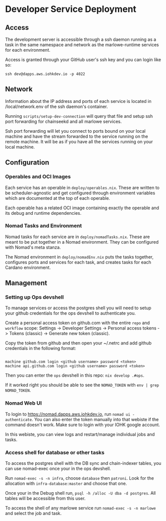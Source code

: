# Developer Service Deployment
## Access
The development server is accessible through a ssh daemon running as a task in the same namespace and network as the marlowe-runtime services for each environment.

Access is granted through your GitHub user's ssh key and you can login like so:

```
ssh dev@dapps.aws.iohkdev.io -p 4022
```

## Network
Information about the IP address and ports of each service is located in /local/network.env of the ssh daemon's container.

Running `scripts/setup-dev-connection` will query that file and setup ssh port forwarding for chainseekd and all marlowe services.

Ssh port forwarding will let you connect to ports bound on your local machine and have the stream forwarded to the service running on the remote machine. It will be as if you have all the services running on your local machine.

## Configuration
### Operables and OCI Images
Each service has an operable in `deploy/operables.nix`. These are written to be scheduler-agnostic and get configured through environment variables which are documented at the top of each operable.

Each operable has a related OCI image containing exactly the operable and its debug and runtime dependencies.
### Nomad Tasks and Environment
Nomad tasks for each service are in `deploy/nomadTasks.nix`. These are meant to be put together in a Nomad environment. They can be configured with Nomad's meta stanza.

The Nomad environment in `deploy/nomadEnv.nix` puts the tasks together, configures ports and services for each task, and creates tasks for each Cardano environment.

## Management
### Setting up Ops devshell
To manage services or access the postgres shell you will need to setup your github credentials for the ops devshell to authenticate you.

Create a personal access token on github.com with the entire `repo` and `workflow` scope: Settings -> Developer Settings -> Personal access tokens -> Tokens (classic) -> Generate new token (classic).

Copy the token from github and then open your ~/.netrc and add github credentials in the following format:

```

machine github.com login <github username> password <token>
machine api.github.com login <github username> password <token>
```

Then you can enter the `ops` devshell in this repo: `nix develop .#ops`.

If it worked right you should be able to see the `NOMAD_TOKEN` with `env | grep NOMAD_TOKEN`.
### Nomad Web UI
To login to https://nomad.dapps.aws.iohkdev.io, run `nomad ui -authenticate`. You can also enter the token manually into that webiste if the command doesn't work. Make sure to login with your IOHK google account.

In this webiste, you can view logs and restart/manage individual jobs and tasks.

### Access shell for database or other tasks
To access the postgres shell with the DB sync and chain-indexer tables, you can use nomad-exec once your in the ops devshell.

Run `nomad-exec -s -n infra`, choose `database` then `patroni`. Look for the allocation with `infra-database:master` and choose that one.

Once your in the Debug shell run, `psql -h /alloc -U dba -d postgres`. All tables will be accessible from this user.

To access the shell of any marlowe service run `nomad-exec -s -n marlowe` and select the job and task.
